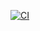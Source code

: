 [![CI](https://github.com/Angus-Toms/cpp_finance/actions/workflows/ci.yml/badge.svg)](https://github.com/Angus-Toms/cpp_finance/actions/workflows/ci.yml)